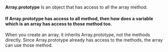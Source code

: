 **Array.prototype** Is an object that has access to all the array method. 

#### If Array.prototype has access to all method, then how does a variable which is an array has access to those method too.

When you create an array, it inherits Array.prototype, not the methods directly. Since Array.prototype already has access to the methods, the array can use those method.